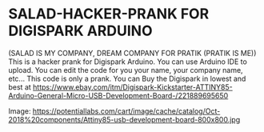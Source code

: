 # SALAD-HACKER-PRANK FOR DIGISPARK ARDUINO
 (SALAD IS MY COMPANY, DREAM COMPANY FOR PRATIK (PRATIK IS ME))
This is a hacker prank for Digispark Arduino. You can use Arduino IDE to upload. You can edit the code for you your name, your company name, etc... This code is only a prank. You can Buy the Digispark in lowest and best at https://www.ebay.com/itm/Digispark-Kickstarter-ATTINY85-Arduino-General-Micro-USB-Development-Board-/221889695650 

Image: https://potentiallabs.com/cart/image/cache/catalog/Oct-2018%20components/Attiny85-usb-development-board-800x800.jpg
